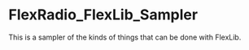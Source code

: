 # FlexRadio_FlexLib_Sampler
This is a sampler of the kinds of things that can be done with FlexLib.
